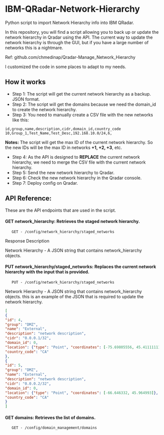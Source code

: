 # IBM-QRadar-Network-Hierarchy
Python script to import Network Hierarchy info into IBM QRadar.

In this repository, you will find a script allowing you to back up or update the network hierarchy in Qradar using the API. The current way to update the network hierarchy is through the GUI, but if you have a large number of networks this is a nightmare.

Ref: github.com/chmedinap/Qradar-Manage_Network_Hierarchy

I customized the code in some places to adapt to my needs.

## How it works

- Step 1: The script will get the current network hierarchy as a backup. JSON format.
- Step 2: The script will get the domains because we need the domain_id to create the network hierarchy. 
- Step 3: You need to manually create a CSV file with the new networks like this:
```csv
id,group,name,description,cidr,domain_id,country_code
10,Group_1,Test_Name,Test_Desc,192.168.10.0/24,6,
```
 **Notes:**
  The script will get the max ID of the current network hierarchy. So the new IDs will be the max ID in networks **+1, +2, +3**, etc.


- Step 4: As the API is designed to **REPLACE** the current network hierarchy, we need to merge the CSV file with the 
current network hierarchy.
- Step 5: Send the new network hierarchy to Qradar.
- Step 6: Check the new network hierarchy in the Qradar console.
- Step 7: Deploy config on Qradar.

## API Reference:

These are the API endpoints that are used in the script.

#### GET network_hierarchy: Retrieves the staged network hierarchy.

```https
   GET - /config/network_hierarchy/staged_networks
```
Response Description

Network Hierarchy - A JSON string that contains network_hierarchy objects.

#### PUT network_hierarchy/staged_networks: Replaces the current network hierarchy with the input that is provided.

```https
   PUT - /config/network_hierarchy/staged_networks
```

Network Hierarchy - A JSON string that contains network_hierarchy objects. this is an example of the JSON that is required to update the network hierarchy.

```json
[
{
"id": 4,
"group": "DMZ",
"name": "External",
"description": "network description",
"cidr": "0.0.0.1/32",
"domain_id": 0,
"location": {"type": "Point", "coordinates": [-75.69805556, 45.41111111]},
"country_code": "CA"
},
{
"id": 5,
"group": "DMZ",
"name": "External",
"description": "network description",
"cidr": "0.0.0.2/32",
"domain_id": 0,
"location": {"type": "Point", "coordinates": [-66.646332, 45.964993]},
"country_code": "CA"
}
]
```
#### GET domains: Retrieves the list of domains.

```https
   GET - /config/domain_management/domains
```
